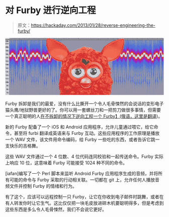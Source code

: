 # 对 Furby 进行逆向工程

> 原文：<https://hackaday.com/2013/01/28/reverse-engineering-the-furby/>

![Furby](img/ffcca63e26f178b9fab1748025373ca2.png)

Furby 拆卸是我们的最爱，没有什么比撕开一个令人毛骨悚然的会说话的变形电子猫头鹰/地狱野兽更好的了。你可以用一套螺丝刀和一把剪刀做很多事情，但需要一个真正聪明的人[在不拆卸的情况下逆向工程一个 Furby】(俄语，这里是](http://habrahabr.ru/post/166377/)[翻译](http://translate.google.com/translate?sl=ru&tl=en&js=n&prev=_t&hl=en&ie=UTF-8&eotf=1&u=http%3A%2F%2Fhabrahabr.ru%2Fpost%2F166377%2F&act=url))。

新的 Furby 配备了一个 iOS 和 Android 应用程序，允许儿童通过喂它，给它命令，甚至将 furbi 翻译成英语来与 Furby 互动。这些应用程序的工作原理是播放一个 WAV 文件，该文件用命令编码，给 Furby 一些吃的东西，或者告诉它跳一支快乐的吉格舞。

这些 WAV 文件通过一个 4 位数、4 位代码连同校验和一起传送命令。Furby 实际上响应 10 位，这意味着 Furby 可能接受 1024 种不同的命令。

[iafan]编写了一个 Perl 脚本来监听 Android Furby 应用程序生成的音频，并将所有可能的命令与 Furby 采取的行动相关联。一切都在 git 上，允许任何人播放音频文件并控制 Furby 的情绪和行为。

有了这个，应该可以远程控制一只 Furby，让它在你收到电子邮件时跳舞，或者在有人转发你时让它生气。这比仅仅把一块毛皮放进碎木机要聪明得多，但是考虑到这些东西是多么令人毛骨悚然，我们不会说它更好。

# [](https://github.com/iafan)